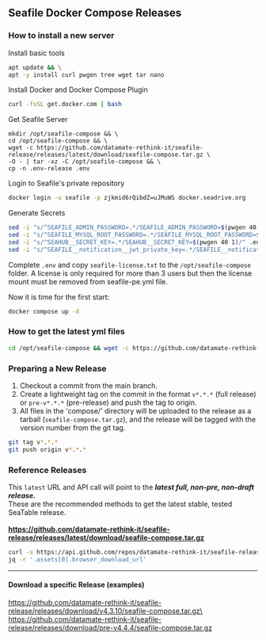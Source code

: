 ## Seafile Docker Compose Releases

### How to install a new server

Install basic tools

```bash
apt update && \
apt -y install curl pwgen tree wget tar nano
```

Install Docker and Docker Compose Plugin

```bash
curl -fsSL get.docker.com | bash
```

Get Seafile Server

```
mkdir /opt/seafile-compose && \
cd /opt/seafile-compose && \
wget -c https://github.com/datamate-rethink-it/seafile-release/releases/latest/download/seafile-compose.tar.gz \
-O - | tar -xz -C /opt/seafile-compose && \
cp -n .env-release .env
```

Login to Seafile's private repository

```bash
docker login -u seafile -p zjkmid6rQibdZ=uJMuWS docker.seadrive.org
```

Generate Secrets

```bash
sed -i "s/^SEAFILE_ADMIN_PASSWORD=.*/SEAFILE_ADMIN_PASSWORD=$(pwgen 40 1)/" .env
sed -i "s/^SEAFILE_MYSQL_ROOT_PASSWORD=.*/SEAFILE_MYSQL_ROOT_PASSWORD=$(pwgen 40 1)/" .env
sed -i "s/^SEAHUB__SECRET_KEY=.*/SEAHUB__SECRET_KEY=$(pwgen 40 1)/" .env
sed -i "s/^SEAFILE__notification__jwt_private_key=.*/SEAFILE__notification__jwt_private_key=$(pwgen 40 1)/" .env
```

Complete `.env` and copy `seafile-license.txt` to the `/opt/seafile-compose` folder. A license is only required for more than 3 users but then the license mount must be removed from seafile-pe.yml file.

Now it is time for the first start:

```bash
docker compose up -d
```

### How to get the latest yml files

```bash
cd /opt/seafile-compose && wget -c https://github.com/datamate-rethink-it/seafile-release/releases/latest/download/seafile-compose.tar.gz -O - | tar -xz -C /opt/seafile-compose
```

### Preparing a New Release

1. Checkout a commit from the main branch.
2. Create a lightweight tag on the commit in the format `v*.*.*` (full release) or `pre-v*.*.*` (pre-release) and push the tag to origin.
3. All files in the 'compose/' directory will be uploaded to the release as a tarball (`seafile-compose.tar.gz`), and the release will be tagged with the version number from the git tag.

```bash
git tag v*.*.*
git push origin v*.*.*
```

### Reference Releases

This `latest` URL and API call will point to the **_latest full, non-pre, non-draft release._**\
These are the recommended methods to get the latest stable, tested SeaTable release.\
\
**https://github.com/datamate-rethink-it/seafile-release/releases/latest/download/seafile-compose.tar.gz**

```bash
curl -s https://api.github.com/repos/datamate-rethink-it/seafile-release/releases/latest | \
jq -r '.assets[0].browser_download_url'
```

---

#### Download a specific Release (examples)

https://github.com/datamate-rethink-it/seafile-release/releases/download/v4.3.10/seafile-compose.tar.gz\
https://github.com/datamate-rethink-it/seafile-release/releases/download/pre-v4.4.4/seafile-compose.tar.gz
